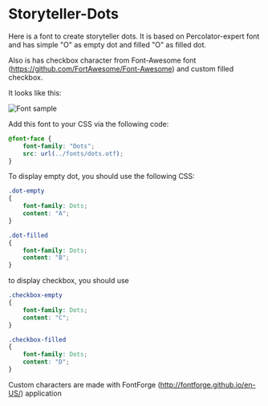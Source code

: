 # Storyteller-Dots
Here is a font to create storyteller dots. It is based on Percolator-expert font and has simple "O" as empty dot and filled "O" as filled dot.

Also is has checkbox character from Font-Awesome font (https://github.com/FortAwesome/Font-Awesome) and custom filled checkbox.

It looks like this:

![Font sample](https://raw.githubusercontent.com/jehy/Storyteller-Dots/master/font-sample.png)

Add this font to your CSS via the following code:

```css
@font-face {
    font-family: "Dots";
    src: url(../fonts/dots.otf);
}
```
To display empty dot, you should use the following CSS:
```css
.dot-empty
{
    font-family: Dots;
    content: "A";
}

.dot-filled
{
    font-family: Dots;
    content: "B";
}
```
to display checkbox, you should use 
```css
.checkbox-empty
{
    font-family: Dots;
    content: "C";
}

.checkbox-filled
{
    font-family: Dots;
    content: "D";
}
```
Custom characters are made with FontForge (http://fontforge.github.io/en-US/) application
